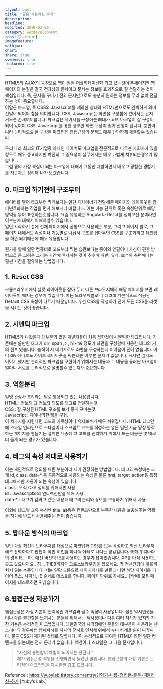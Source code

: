 ```yaml
---
layout: post
title: "좋은 퍼블리싱 하기"
description:
headline:
modified: 2020-03-06
category: webdevelopment
tags: [Lecture]
imagefeature:
mathjax:
chart:
share: true
comments: true
featured: true
---
```


---


HTML5와 AJAX의 등장으로 웹이 점점 어플리케이션화 되고 있는것이 추세이지만 웹페이지의 본질은 결국 전자상의 문서이고 문서는 정보를 효과적으로 잘 전달하는 것이 핵심입니다. 
즉, 문서를 꾸미기 전의 문서만으로도 충분히 원하는 정보를 무리 없이 전달하는 것이 중요합니다.  
이말은 마크업, 즉 CSS와 Javascript를 제외한 상태의 HTML만으로도 완벽하게 의미 전달이 되어야 함을 의미합니다. CSS, Javascript는 화면을 구성함에 있어서는 단지 거드는 존재여야합니다. 마크업은 페이지를 구성하는 뼈대가 되며 마크업이 잘 구성이 되어 있어야 CSS, Javascript를 통한 풍부한 화면 구성이 쉽게 진행이 됩니다. 뿐만아니라 논리적으로 잘 구성된 마크업은 웹접근성의 문제도 매우 간단하게 해결할수 있습니다.  

우리 나라 최고의 IT기업중 하나인 네이버도 마크업을 전문적으로 다루는 자회사가 있을 정도로 매우 중요하지만 여전히 그 중요성이 실무에서는 매우 가볍게 치부되는경우가 많습니다.   
그럼 웹의 가장 핵심이 되는 마크업에 대해서 그동안 개발하면서 배우고 경험한 경험기를 차근차근 정리해 나가 보겠습니다.  

## 0. 마크업 하기전에 구조부터
에디터를 열어 태그부터 찍기보다는 일단 디자이너가 전달해준 페이지의 레이아웃을 컴퍼넌트화하는 작업을 먼저 해보시기 바랍니다. 이는 기능 단위로 혹은 속성단위로 해당 영역을 묶어 표현하는것입니다. 요즘 유행하는 Angular나 React를 접해보신 분이라면 이부분에 대해서 이해하실수 있습니다.  
일단 시작하기 전에 전체 페이지에서 공통으로 사용되는 부분, 그리고 페이지 별로, 그 페이지 내에서도 속성이나 기능별로 나눠서 구조를 잡아두면 CSS를 구조화하고 마크업을 하면 되기때문에 매우 유용합니다.  

뭔가를 할때 일단 컴퓨터로 코드부터 찍는 습관보다는 종이와 연필이나 자신이 편한 방법으로 큰 그림을 그리는 시간에 투자하는 것이 추후에 개발, 유지, 보수의 측면에서는 훨씬 시간을 절약하는 방법입니다.  

## 1. Reset CSS
크롬브라우저에서 실컷 레이아웃을 잡아 두고 다른 브라우저에서 해당 페이지를 보면 레이아웃이 깨지는 경우가 있습니다. 이는 브라우저별로 각 태그에 기본적으로 적용된 Default CSS 속성이 다르기 때문입니다. 우선 CSS를 작성하기 전에 모든 CSS를 리셋을 시키는 것이 좋습니다.

## 2. 시멘틱 마크업
HTML5가 나왔을때 대부분의 많은 개발자들이 처음 접한것이 시멘틱한 태그입니다. 기존에는 쓸만한 태그가 div, span ,p , h1~h6 정도가 화면을 구성할때 사용한 태그의 거의 전부 였습니다. 솔직히 저 네가지로도 화면을 구성하는데 어려움이 전혀 없습니다. 아니 div 하나로도 사이트 레이아웃을 짜는데는 아무런 문제가 없습니다. 하지만 앞서도 이야기 했지만 논리적인 마크업을 구현하기 위해서는 내용과 그 내용을 둘러싼 마크업이 얼마나 서로를 논리적으로 설명할수 있는지가 중요합니다.  

## 3. 역할분리
일명 관심사 분리라는 말로 통용되고 있는 내용입니다.  
HTML : 정보와 그 정보의 의도를 태그로 전달하는것.  
CSS :  잘 구성된 HTML 구조를 보기 좋게 꾸미는것.  
Javascript : 다이나믹한 웹을 구현.  
이 세가지를 지킨다면 코드의 가독성이나 유지보수가 매우 쉬워집니다. HTML 테그안에 스타일 인라인으로 스타일이나 스크립트 코드를 작성하는 일은 일단 지금 당장 동작하는 페이지를 만들기는 쉽지만 나중에 그 코드를 관리하기 위해서 드는 비용은 몇 배로 더 들게 되는 경우가 있습니다.

## 4. 태그의 속성 제대로 사용하기
이는 개인적으로 정의를 내린 부분이라 제가 권장하는 방법입니다. 태그의 속성에는 크게 id, class, data-* 등 공통적으로 사용되는 속성은 물론 href, target, action등 특정 태그에서만 사용이 되는 속성이 있습니다.   
class : 오직 CSS 정의를 위해서만 사용.  
id : Javascript와의 인터렉션만을 위해 사용.  
data-* : 태그가 감싸고 있는 내용과 태그의 논리와 정보를 보충하기 위해서 사용.  

이외에 태그별 고유 속성인 title, alt등은 컨탠츠만으로 부족한 내용을 보충해주는 역활을 하기에 반드시 사용해주는 편이 좋습니다.

## 5. 탑다운 방식의 마크업
일단 가장 최신의 브라우저를 대상으로 마크업과 CSS를 모두 작성하고 최신 브라우저에도 완벽하다고 판단이 되면 버전을 하나씩 아래로 내리는 방법입니다. 특히 우리나라의 경우 IE... 하.. 예전 버전의 IE를 사용하는 경우가 많이있습니다. XP를 아직 사용하는 곳도 있으니까요.. 하... 한IE8까지만 크로스브라우징을 잡으세요. 딱 정신건강에 해를끼치지 않는 수준입니다.
저는 일단 크롬으로 페이지하나를 만들고 나면 해당 페이지를 파이어 폭스, 사파리, IE 순서로 테스트를 합니다. 페이지 단위로 하세요.. 한번에 모든 페이지를 테스트하면 귀찮습니다.

## 6.웹접근성 제공하기
웹접근성은 가장 기본이 논리적인 마크업과 필수 속성의 사용입니다. 물론 약시인분들 이나 다른 불편함을 느끼시는 분들을 위해서는 색사용이나 다른 여러 처리가 있지만 가장 기본은 논리적인 마크업입니다. 대한민국의 시각장애인 분들의 대부분이 사용하는 센스리더의 경우에는 웹페이지를 하나의 문서로 인식해 위에서 부터 차례로 읽어 나갑니다. 물론 CSS가 제거된 상태로 말입니다.
즉, 논리적으로 짜여진 HTML이라면 일단 컨텐츠를 읽는데는 전혀 문제가 없습니다. 액션이나 스타일은 그 다음 문제입니다. 
> "자신의 불편함이 차별이 되어서는 안된다."  
제가 웹접근성 작업을 진행하면서 들었던 말입니다. 웹접근성의 가장 기본은 논리적인 마크업임을 다시한번 강조 드립니다.



Reference : <https://yubylab.tistory.com/entry/경험기-나름-정리한-좋은-퍼블리싱-하기> [Yuby's Lab.]
